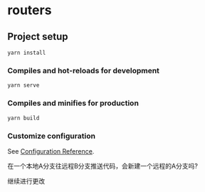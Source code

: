 # routers

## Project setup
```
yarn install
```

### Compiles and hot-reloads for development
```
yarn serve
```

### Compiles and minifies for production
```
yarn build
```

### Customize configuration
See [Configuration Reference](https://cli.vuejs.org/config/).

在一个本地A分支往远程B分支推送代码，会新建一个远程的A分支吗?

继续进行更改
